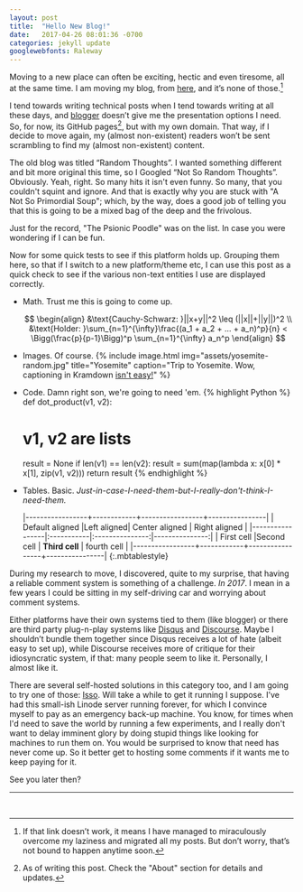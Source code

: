 ```yaml
---
layout: post
title:  "Hello New Blog!"
date:   2017-04-26 08:01:36 -0700
categories: jekyll update
googlewebfonts: Raleway
---
```

<script type="text/x-mathjax-config"> 
    MathJax.Hub.Config({ 
        "HTML-CSS": { scale: 90, linebreaks: { automatic: true } }, 
        SVG: { linebreaks: { automatic:true } }, 
        displayAlign: "center" });
</script>

<script type="text/javascript" async
  src="https://cdn.mathjax.org/mathjax/latest/MathJax.js?config=TeX-AMS-MML_HTMLorMML">

</script>



Moving to a new place can often be exciting, hectic and even tiresome, all at the same time. I am moving my blog, from [here](http://quipu-strands.blogspot.com/), and it’s none of those.[^1]

I tend towards writing technical posts when I tend towards writing at all these days, and [blogger](https://www.blogger.com) doesn’t give me the presentation options I need. So, for now, its GitHub pages[^2], but with my own domain. That way, if I decide to move again, my (almost non-existent) readers won’t be sent scrambling to find my (almost non-existent) content.

The old blog was titled “Random Thoughts”. I wanted something different and bit more original this time, so I Googled “Not So Random Thoughts”. Obviously. Yeah, right. So many hits it isn't even funny. So many, that you couldn't squint and ignore. And that is exactly why you are stuck with "A Not So Primordial Soup"; which, by the way, does a good job of telling you that this is going to be a mixed bag of the deep and the frivolous.

Just for the record, "The Psionic Poodle" was on the list. In case you were wondering if I can be fun. 

Now for some quick tests to see if this platform holds up. Grouping them here, so that if I switch to a new platform/theme etc, I can use this post as a quick check to see if the various non-text entities I use are displayed correctly. 

* Math. Trust me this is going to come up.
    
    $$
    \begin{align}
    &\text{Cauchy-Schwarz: }||x+y||^2  \leq (||x||+||y||)^2 \\
    &\text{Holder: }\sum_{n=1}^{\infty}\frac{(a_1 + a_2 + ... + a_n)^p}{n}  < \Bigg(\frac{p}{p-1}\Bigg)^p \sum_{n=1}^{\infty} a_n^p 
    \end{align}
    $$
    
* Images. Of course. 
  {% include image.html
            img="assets/yosemite-random.jpg"
            title="Yosemite"
            caption="Trip to Yosemite. Wow, captioning in Kramdown <a href='https://superdevresources.com/image-caption-jekyll/'>isn't easy!</a>" %}
  
* Code. Damn right son, we're going to need 'em. 
    {% highlight Python %}
  def dot_product(v1, v2):
    # v1, v2 are lists
    result = None
    if len(v1) == len(v2):
        result = sum(map(lambda x: x[0] * x[1], zip(v1, v2)))
    return result
  {% endhighlight %}
* Tables. Basic. _Just-in-case-I-need-them-but-I-really-don't-think-I-need-them._

  |-----------------+------------+-----------------+----------------|
  | Default aligned |Left aligned| Center aligned  | Right aligned  |
  |-----------------|:-----------|:---------------:|---------------:|
  | First cell      |Second cell | **Third cell**  | fourth cell    |
  |-----------------+------------+-----------------+----------------|
  {:.mbtablestyle}
  

During my research to move, I discovered, quite to my surprise, that having a reliable comment system is something of a challenge. _In 2017_. I mean in a few years I could be sitting in my self-driving car and worrying about comment systems.

Either platforms have their own systems tied to them (like blogger) or there are third party plug-n-play systems like [Disqus](https://disqus.com/) and [Discourse](https://www.discourse.org/). Maybe I shouldn’t bundle them together since Disqus receives a lot of hate (albeit easy to set up), while Discourse receives more of critique for their idiosyncratic system, if that: many people seem to like it. Personally, I almost like it. 

There are several self-hosted solutions in this category too, and I am going to try one of those: [Isso](https://posativ.org/isso/). Will take a while to get it running I suppose. I’ve had this small-ish Linode server running forever, for which I convince myself to pay as an emergency back-up machine. You know, for times when I'd need to save the world by running a few experiments, and I really don't want to delay imminent glory by doing stupid things like looking for machines to run them on. You would be surprised to know that need has never come up. So it better get to hosting some comments if it wants me to keep paying for it. 

See you later then?
<br>
 
 
 _  _  _  _
<br>

[^1]: If that link doesn’t work, it means I have managed to miraculously overcome my laziness and migrated all my posts. But don’t worry, that’s not bound to happen anytime soon.
[^2]: As of writing this post. Check the "About" section for details and updates.
